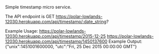Simple timestamp micro service.

The API endpoint is GET https://polar-lowlands-12030.herokuapp.com/api/timestamp/:date_string?

Example Usage:
https://polar-lowlands-12030.herokuapp.com/api/timestamp/2015-12-25
https://polar-lowlands-12030.herokuapp.com/api/timestamp/1450137600
Example Output:
{"unix":1451001600000, "utc":"Fri, 25 Dec 2015 00:00:00 GMT"}
